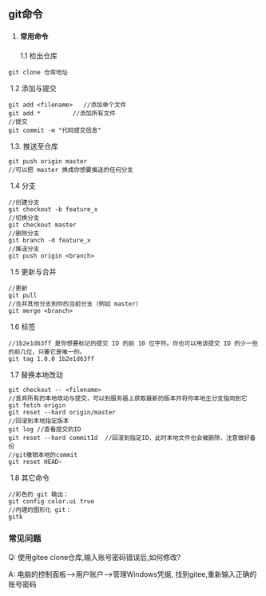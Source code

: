## git命令

1. #### 常用命令

   1.1  检出仓库

```
git clone 仓库地址
```

​		1.2 添加与提交

```
git add <filename>   //添加单个文件
git add *         //添加所有文件
//提交
git commit -m "代码提交信息"
```

​		1.3.  推送至仓库

```
git push origin master
//可以把 master 换成你想要推送的任何分支
```

​		1.4 分支	

```
//创建分支
git checkout -b feature_x
//切换分支
git checkout master
//删除分支
git branch -d feature_x
//推送分支
git push origin <branch>
```

​		1.5 更新与合并

```
//更新
git pull
//合并其他分支到你的当前分支（例如 master）
git merge <branch>
```

​		1.6 标签

```
//1b2e1d63ff 是你想要标记的提交 ID 的前 10 位字符。你也可以用该提交 ID 的少一些的前几位，只要它是唯一的。
git tag 1.0.0 1b2e1d63ff
```

​		1.7 替换本地改动

```
git checkout -- <filename>
//丢弃所有的本地改动与提交，可以到服务器上获取最新的版本并将你本地主分支指向到它
git fetch origin
git reset --hard origin/master
//回滚到本地指定版本
git log //查看提交的ID 
git reset --hard commitId  //回滚到指定ID，此时本地文件也会被删除，注意做好备份
//git撤销本地的commit
git reset HEAD~
```

​		1.8 其它命令

```
//彩色的 git 输出：
git config color.ui true
//内建的图形化 git：
gitk
```



### 常见问题

Q: 使用gitee clone仓库,输入账号密码错误后,如何修改?

A: 电脑的控制面板–>用户账户–>管理Windows凭据, 找到gitee,重新输入正确的账号密码

